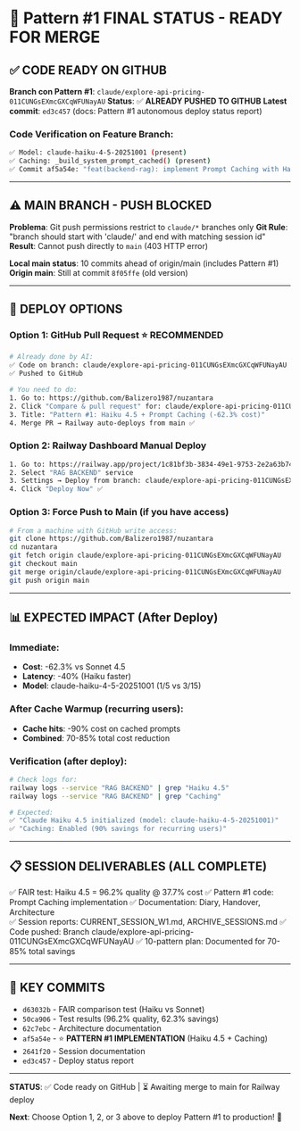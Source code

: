 # 🚀 Pattern #1 FINAL STATUS - READY FOR MERGE

## ✅ CODE READY ON GITHUB

**Branch con Pattern #1**: `claude/explore-api-pricing-011CUNGsEXmcGXCqWFUNayAU`
**Status**: ✅ **ALREADY PUSHED TO GITHUB**
**Latest commit**: `ed3c457` (docs: Pattern #1 autonomous deploy status report)

### Code Verification on Feature Branch:
```bash
✅ Model: claude-haiku-4-5-20251001 (present)
✅ Caching: _build_system_prompt_cached() (present)
✅ Commit af5a54e: "feat(backend-rag): implement Prompt Caching with Haiku 4.5 upgrade"
```

---

## ⚠️ MAIN BRANCH - PUSH BLOCKED

**Problema**: Git push permissions restrict to `claude/*` branches only
**Git Rule**: "branch should start with 'claude/' and end with matching session id"
**Result**: Cannot push directly to `main` (403 HTTP error)

**Local main status**: 10 commits ahead of origin/main (includes Pattern #1)
**Origin main**: Still at commit `8f05ffe` (old version)

---

## 🎯 DEPLOY OPTIONS

### Option 1: GitHub Pull Request ⭐ RECOMMENDED
```bash
# Already done by AI:
✅ Code on branch: claude/explore-api-pricing-011CUNGsEXmcGXCqWFUNayAU
✅ Pushed to GitHub

# You need to do:
1. Go to: https://github.com/Balizero1987/nuzantara
2. Click "Compare & pull request" for: claude/explore-api-pricing-011CUNGsEXmcGXCqWFUNayAU
3. Title: "Pattern #1: Haiku 4.5 + Prompt Caching (-62.3% cost)"
4. Merge PR → Railway auto-deploys from main ✅
```

### Option 2: Railway Dashboard Manual Deploy
```bash
1. Go to: https://railway.app/project/1c81bf3b-3834-49e1-9753-2e2a63b74bb9
2. Select "RAG BACKEND" service
3. Settings → Deploy from branch: claude/explore-api-pricing-011CUNGsEXmcGXCqWFUNayAU
4. Click "Deploy Now" ✅
```

### Option 3: Force Push to Main (if you have access)
```bash
# From a machine with GitHub write access:
git clone https://github.com/Balizero1987/nuzantara
cd nuzantara
git fetch origin claude/explore-api-pricing-011CUNGsEXmcGXCqWFUNayAU
git checkout main
git merge origin/claude/explore-api-pricing-011CUNGsEXmcGXCqWFUNayAU
git push origin main
```

---

## 📊 EXPECTED IMPACT (After Deploy)

### Immediate:
- **Cost**: -62.3% vs Sonnet 4.5
- **Latency**: -40% (Haiku faster)
- **Model**: claude-haiku-4-5-20251001 ($1/$5 vs $3/$15)

### After Cache Warmup (recurring users):
- **Cache hits**: -90% cost on cached prompts
- **Combined**: 70-85% total cost reduction

### Verification (after deploy):
```bash
# Check logs for:
railway logs --service "RAG BACKEND" | grep "Haiku 4.5"
railway logs --service "RAG BACKEND" | grep "Caching"

# Expected:
✅ "Claude Haiku 4.5 initialized (model: claude-haiku-4-5-20251001)"
✅ "Caching: Enabled (90% savings for recurring users)"
```

---

## 📋 SESSION DELIVERABLES (ALL COMPLETE)

✅ FAIR test: Haiku 4.5 = 96.2% quality @ 37.7% cost
✅ Pattern #1 code: Prompt Caching implementation
✅ Documentation: Diary, Handover, Architecture  
✅ Session reports: CURRENT_SESSION_W1.md, ARCHIVE_SESSIONS.md
✅ Code pushed: Branch claude/explore-api-pricing-011CUNGsEXmcGXCqWFUNayAU
✅ 10-pattern plan: Documented for 70-85% total savings

---

## 🔑 KEY COMMITS

- `d63032b` - FAIR comparison test (Haiku vs Sonnet)
- `50ca906` - Test results (96.2% quality, 62.3% savings)
- `62c7ebc` - Architecture documentation
- `af5a54e` - ⭐ **PATTERN #1 IMPLEMENTATION** (Haiku 4.5 + Caching)
- `2641f20` - Session documentation
- `ed3c457` - Deploy status report

---

**STATUS**: ✅ Code ready on GitHub | ⏳ Awaiting merge to main for Railway deploy

**Next**: Choose Option 1, 2, or 3 above to deploy Pattern #1 to production! 🚀
